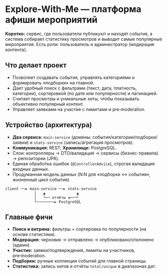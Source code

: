 # Explore‑With‑Me — платформа афиши мероприятий

**Коротко:** сервис, где пользователи публикуют и находят события, а система собирает статистику просмотров и выводит самые популярные мероприятия. Есть роли: пользователь и администратор (модерация контента).

## Что делает проект
- Позволяет создавать события, управлять категориями и формировать «подборки» на главной.
- Дает удобный поиск с фильтрами (текст, дата, платность, категории), сортировкой (по дате или популярности) и пагинацией.
- Считает просмотры и уникальные хиты, чтобы показывать объективно популярный контент.
- Управляет заявками на участие с лимитами и pre‑moderation.

## Устройство (архитектура)
- **Два сервиса:** `main-service` (домены: события/категории/подборки/заявки) и `stats-service` (запись/агрегация просмотров).
- **Коммуникация:** REST; **Хранилище:** PostgreSQL.
- Слои: контроллеры → DTO/валидация → сервисы (бизнес-правила) → репозитории (JPA).
- Единая обработка ошибок (`@ControllerAdvice`), строгая валидация входных данных.
- Продуманная модель данных (N:N для «подборки ↔ события», жизненный цикл события).

```
client ──► main-service ──► stats-service
             │   ▲              ▲
             │   └── отчёты ◄───┘
             └────────► PostgreSQL
```

## Главные фичи
- **Поиск и витрина:** фильтры + сортировка по популярности (на основе статистики).
- **Модерация:** черновик → отправлено → опубликовано/отклонено (админ).
- **Участие:** заявки/подтверждения, лимиты на участников, pre‑moderation.
- **Подборки:** ручные коллекции событий для главной страницы.
- **Статистика:** запись хитов и отчёты `total/unique` в диапазонах дат.

